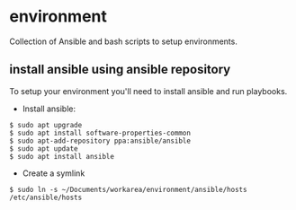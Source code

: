 # environment
Collection of Ansible and bash scripts to setup environments.

## install ansible using ansible repository
To setup your environment you'll need to install ansible and run playbooks.

- Install ansible: 
```
$ sudo apt upgrade
$ sudo apt install software-properties-common
$ sudo apt-add-repository ppa:ansible/ansible
$ sudo apt update
$ sudo apt install ansible
```
- Create a symlink
```
$ sudo ln -s ~/Documents/workarea/environment/ansible/hosts /etc/ansible/hosts
```
